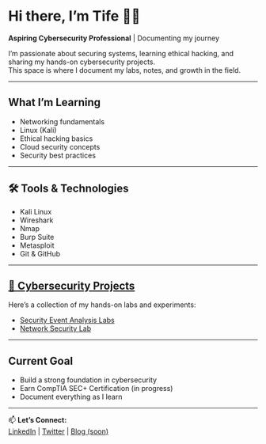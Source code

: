 # Hi there, I’m Tife 👋🏽  

 **Aspiring Cybersecurity Professional** | Documenting my journey  

I’m passionate about securing systems, learning ethical hacking, and sharing my hands-on cybersecurity projects.  
This space is where I document my labs, notes, and growth in the field.  

---

##  What I’m Learning  
- Networking fundamentals  
- Linux (Kali)  
- Ethical hacking basics  
- Cloud security concepts  
- Security best practices  

---

## 🛠️ Tools & Technologies  
- Kali Linux  
- Wireshark  
- Nmap  
- Burp Suite  
- Metasploit  
- Git & GitHub  

---

## [🔐 Cybersecurity Projects](https://github.com/Tife-CyberSec/My-CyberSec-Projects/tree/master)

Here’s a collection of my hands-on labs and experiments:
- [Security Event Analysis Labs](https://github.com/Tife-CyberSec/My-CyberSec-Projects/tree/master/Security-Event-Analysis)
- [Network Security Lab](https://github.com/Tife-CyberSec/My-CyberSec-Projects/tree/master/network-security-lab)  
---

##  Current Goal  
- Build a strong foundation in cybersecurity  
- Earn CompTIA SEC+ Certification (in progress)  
- Document everything as I learn  

---

📫 **Let’s Connect:**  
[LinkedIn](https://www.linkedin.com/in/tife-adeniyi-a39b361b3/) | [Twitter](https://x.com/adeniyitife?s=21) | [Blog (soon)](...)  
